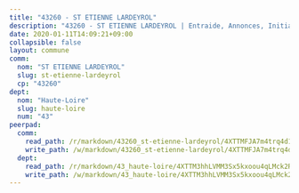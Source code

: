 ```yaml
---
title: "43260 - ST ETIENNE LARDEYROL"
description: "43260 - ST ETIENNE LARDEYROL | Entraide, Annonces, Initiatives"
date: 2020-01-11T14:09:21+09:00
collapsible: false
layout: commune
comm:
  nom: "ST ETIENNE LARDEYROL"
  slug: st-etienne-lardeyrol
  cp: "43260"
dept:
  nom: "Haute-Loire"
  slug: haute-loire
  num: "43"
peerpad:
  comm:
    read_path: /r/markdown/43260_st-etienne-lardeyrol/4XTTMFJA7m4trq4d11YG828GgxkqR2B9VpATp9YzPnrjWYT5D
    write_path: /w/markdown/43260_st-etienne-lardeyrol/4XTTMFJA7m4trq4d11YG828GgxkqR2B9VpATp9YzPnrjWYT5D-K3TgUhoQwhop6aoF3E3t2AsLx3qsYZenSkj2ZjB5vFXj8Bpk6PZeNxxdxqtDhAT5h8VTVs8onFKX5QHvHDU6SVPnsEENocW5MHkfUQncDJbgaE4rYjzZ4FQzVvrvzTxCgCssa7tP
  dept:
    read_path: /r/markdown/43_haute-loire/4XTTM3hhLVMM3Sx5kxoou4qLMck2RjGiJF8bjxPuKy3VyRdWX
    write_path: /w/markdown/43_haute-loire/4XTTM3hhLVMM3Sx5kxoou4qLMck2RjGiJF8bjxPuKy3VyRdWX-K3TgTnndWXCUw13Pw3gJoEo9qHUCGXZ4frH2coLZWWDcoWKo22cU2VNENpi117F5bi6bu3WHMPd2VTrETU2R5owQhCBrUQgvCKerk4NqeDhN66egG9mHY8CCfEckbCp9SecEdL6b
---
```


